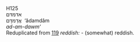 <body>
  <p>H125<br>  אדמדּם  <br> אֲדַמדָּם  ‎  ‘ădamdâm  <br><i>ad-am-dawm‘ </i><br>Reduplicated from <a href="h0119.htm">119</a>  <i>reddish: - </i>(somewhat) reddish.<br></p>
 </body>